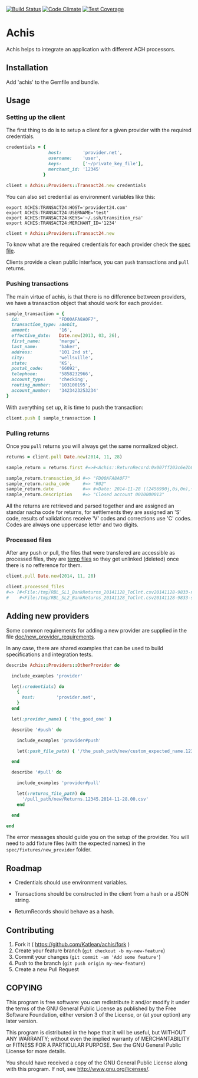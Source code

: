 [![Build Status](https://magnum.travis-ci.com/Katlean/achis.svg?token=MqMZysWvNsjRsPcwgQA8&branch=master)](https://magnum.travis-ci.com/Katlean/achis)
[![Code Climate](https://codeclimate.com/repos/53bda2fe69568029cb00e93b/badges/e69c4589ba29fb1a2265/gpa.svg)](https://codeclimate.com/repos/53bda2fe69568029cb00e93b/feed)
[![Test Coverage](https://codeclimate.com/repos/53bda2fe69568029cb00e93b/badges/e69c4589ba29fb1a2265/coverage.svg)](https://codeclimate.com/repos/53bda2fe69568029cb00e93b/feed)

# Achis

Achis helps to integrate an application with different ACH processors.

## Installation

Add 'achis' to the Gemfile and bundle.

## Usage

### Setting up the client ###

The first thing to do is to setup a client for a given provider with the
required credentials.

~~~ ruby
credentials = {
                host:        'provider.net',
                username:    'user',
                keys:        ['~/private_key_file'],
                merchant_id: '12345'
              }

client = Achis::Providers::Transact24.new credentials
~~~

You can also set credential as environment variables like this:

~~~ shell
export ACHIS:TRANSACT24:HOST='providert24.com'
export ACHIS:TRANSACT24:USERNAME='test'
export ACHIS:TRANSACT24:KEYS='~/.ssh/transition_rsa'
export ACHIS:TRANSACT24:MERCHANT_ID='1234'
~~~

~~~ ruby
client = Achis::Providers::Transact24.new
~~~

To know what are the required credentials for each provider check the
[spec file](./spec/achis/providers).

Clients provide a clean public interface, you can `push` transactions and
`pull` returns.

### Pushing transactions ###

The main virtue of achis, is that there is no difference
bettween providers, we have a transaction object that should work for
each provider.

~~~ ruby
sample_transaction = {
  id:               "FD00AFA8A0F7",
  transaction_type: :debit,
  amount:           '16',
  effective_date:   Date.new(2013, 03, 26),
  first_name:       'marge',
  last_name:        'baker',
  address:          '101 2nd st',
  city:             'wellsville',
  state:            'KS',
  postal_code:      '66092',
  telephone:        '5858232966',
  account_type:     'checking',
  routing_number:   '103100195',
  account_number:   '3423423253234'
}
~~~

With averything set up, it is time to push the transaction:

~~~ ruby
client.push [ sample_transaction ]
~~~

### Pulling returns ###

Once you `pull` returns you will always get the same normalized object.

~~~ ruby
returns = client.pull Date.new(2014, 11, 28)

sample_return = returns.first #=>#<Achis::ReturnRecord:0x007ff203c6e2b8>

sample_return.transaction_id #=> "FD00AFA8A0F7"
sample_return.nacha_code     #=> "R02"
sample_return.date           #=> #<Date: 2014-11-28 ((2456990j,0s,0n),+0s,2299161j)>
sample_return.description    #=> "Closed account 0010000013"
~~~

All the returns are retrieved and parsed together and are assigned an
standar nacha code for returns, for settlements they are assigned an 'S'
code, results of validations receive 'V' codes and corrections use 'C'
codes. Codes are always one uppercase letter and two digits.

### Processed files ###

After any push or pull, the files that were transfered are accessible
as processed files, they are [temp files][1] so they get unlinked
(deleted) once there is no refference for them.

~~~ ruby
client.pull Date.new(2014, 11, 28)

client.processed_files
#=> [#<File:/tmp/RBL_SL1_BankReturns_20141128_ToClnt.csv20141128-9833-nc3t0u (closed)>,
#    #<File:/tmp/RBL_SL2_BankReturns_20141128_ToClnt.csv20141128-9833-sfp1u7 (closed)>]
~~~

 [1]: http://ruby-doc.org/stdlib-trunk/libdoc/tempfile/rdoc/Tempfile.html

## Adding new providers ##

Some common requirements for adding a new provider are supplied in the
file [doc/new_provider_requirements](./doc/new_provider_requirements.md).

In any case, there are shared examples that can be used to build
specifications and integration tests.

~~~ ruby
describe Achis::Providers::OtherProvider do

  include_examples 'provider'

  let(:credentials) do
    {
      host:        'provider.net',
    }
  end

  let(:provider_name) { 'the_good_one' }

  describe '#push' do

    include_examples 'provider#push'

    let(:push_file_path) { '/the_push_path/new/custom_expected_name.12345.2014-11-28.00.csv' }

  end

  describe '#pull' do

    include_examples 'provider#pull'

    let(:returns_file_path) do
      '/pull_path/new/Returns.12345.2014-11-28.00.csv'
    end

  end

end
~~~

The error messages should guide you on the setup of the provider. You
will need to add fixture files (with the expected names) in the
`spec/fixtures/new_provider` folder.

## Roadmap ##

- Credentials should use environment variables.

- Transactions should be constructed in the client from a hash or a JSON
  string.

- ReturnRecords should behave as a hash.

## Contributing

1. Fork it ( https://github.com/Katlean/achis/fork )
2. Create your feature branch (`git checkout -b my-new-feature`)
3. Commit your changes (`git commit -am 'Add some feature'`)
4. Push to the branch (`git push origin my-new-feature`)
5. Create a new Pull Request

## COPYING

This program is free software: you can redistribute it and/or modify
it under the terms of the GNU General Public License as published by
the Free Software Foundation, either version 3 of the License, or
(at your option) any later version.

This program is distributed in the hope that it will be useful,
but WITHOUT ANY WARRANTY; without even the implied warranty of
MERCHANTABILITY or FITNESS FOR A PARTICULAR PURPOSE.  See the
GNU General Public License for more details.

You should have received a copy of the GNU General Public License
along with this program.  If not, see <http://www.gnu.org/licenses/>.
